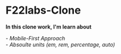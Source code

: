 # F22labs-Clone 

**In this clone work, I'm learn about**


*- Mobile-First Approach* <br>
*- Absoulte units (em, rem, percentage, auto)*


